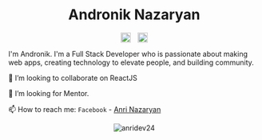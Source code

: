 <p align="center"> <h1 align="center"> Andronik Nazaryan </h1> </p>
<p align="center">
<a href="https://github.com/anridev24" target="_blank"><img align="center" src="https://cdn.jsdelivr.net/npm/simple-icons@3.0.1/icons/github.svg" alt="Andronik Nazaryan" height="20" width="20" style='margin-right:10px;' /></a>
<a href="https://www.facebook.com/anridev/" target="_blank"><img align="center" src="https://cdn.jsdelivr.net/npm/simple-icons@3.0.1/icons/facebook.svg" alt="Andronik Nazaryan" height="20" width="20" /></a>
</p>

I'm Andronik. I'm a Full Stack Developer who is passionate about making web apps, creating technology to elevate people, and building community.


👯 I’m looking to collaborate on ReactJS

🤔 I’m looking for Mentor.

📫 How to reach me:
`Facebook` - [Anri Nazaryan](https://www.facebook.com/anridev/)



<!--
**anridev24/anridev24** is a ✨ _special_ ✨ repository because its `README.md` (this file) appears on your GitHub profile.

Here are some ideas to get you started:

- 🔭 I’m currently working on ...
- 🌱 I’m currently learning ...
- 👯 I’m looking to collaborate on ...
- 🤔 I’m looking for help with ...
- 💬 Ask me about ...
- 📫 How to reach me: ...
- 😄 Pronouns: ...
- ⚡ Fun fact: ...
-->

<p align="center">
	<img src=https://github-readme-stats.vercel.app/api?username=anridev24&show_icons=true alt=anridev24 />
</p>
